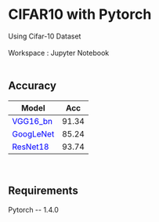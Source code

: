 # CIFAR10 with Pytorch<br>

Using Cifar-10 Dataset<br>  
Workspace : Jupyter Notebook<br>
<br>
## Accuracy
|Model|Acc|
|---|---|
|<span style="color:blue">VGG16_bn</span>|91.34|
|<span style="color:blue">GoogLeNet</span>|85.24|
|<span style="color:blue">ResNet18</span>|93.74|

<br>



## Requirements<br>
Pytorch -- 1.4.0
